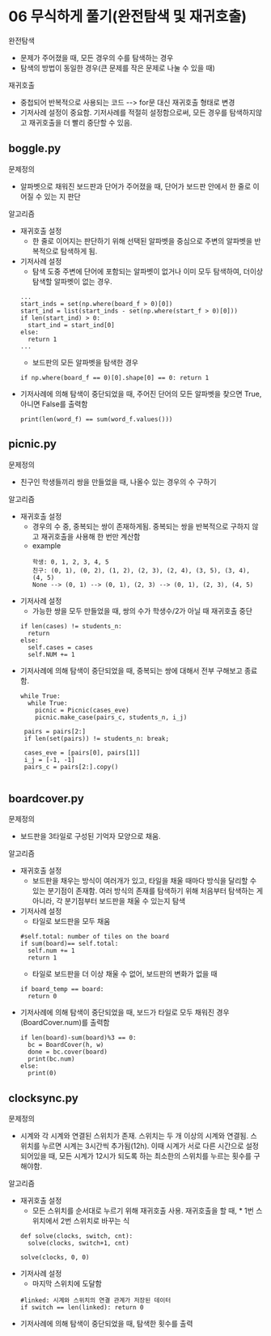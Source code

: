 # 06 무식하게 풀기(완전탐색 및 재귀호출)
완전탐색
- 문제가 주어졌을 때, 모든 경우의 수를 탐색하는 경우
- 탐색의 방법이 동일한 경우(큰 문제를 작은 문제로 나눌 수 있을 때)  

재귀호출
- 중첩되어 반복적으로 사용되는 코드 --> for문 대신 재귀호출 형태로 변경
- 기저사례 설정이 중요함. 기저사례를 적절히 설정함으로써, 모든 경우를 탐색하지않고 재귀호출을 더 빨리 중단할 수 있음.

## boggle.py
문제정의  
- 알파벳으로 채워진 보드판과 단어가 주어졌을 때, 단어가 보드판 안에서 한 줄로 이어질 수 있는 지 판단  

알고리즘
- 재귀호출 설정
  - 한 줄로 이어지는 판단하기 위해 선택된 알파벳을 중심으로 주변의 알파벳을 반복적으로 탐색하게 됨.
- 기저사례 설정
  - 탐색 도중 주변에 단어에 포함되는 알파벳이 없거나 이미 모두 탐색하여, 더이상 탐색할 알파벳이 없는 경우.
  ```
  ...
  start_inds = set(np.where(board_f > 0)[0])
  start_ind = list(start_inds - set(np.where(start_f > 0)[0]))
  if len(start_ind) > 0:
    start_ind = start_ind[0]
  else:
    return 1
  ...
  ```
  - 보드판의 모든 알파벳을 탐색한 경우
  ```
  if np.where(board_f == 0)[0].shape[0] == 0: return 1
  ```
- 기저사례에 의해 탐색이 중단되었을 때, 주어진 단어의 모든 알파벳을 찾으면 True, 아니면 False를 출력함
  ```
  print(len(word_f) == sum(word_f.values()))
  ```

## picnic.py
문제정의
- 친구인 학생들끼리 쌍을 만들었을 때, 나올수 있는 경우의 수 구하기

알고리즘 
- 재귀호출 설정
  - 경우의 수 중, 중복되는 쌍이 존재하게됨. 중복되는 쌍을 반복적으로 구하지 않고 재귀호출을 사용해 한 번만 계산함
  - example
    ```
    학생: 0, 1, 2, 3, 4, 5
    친구: (0, 1), (0, 2), (1, 2), (2, 3), (2, 4), (3, 5), (3, 4), (4, 5)
    None --> (0, 1) --> (0, 1), (2, 3) --> (0, 1), (2, 3), (4, 5)
    ```
- 기저사례 설정 
  - 가능한 쌍을 모두 만들었을 때, 쌍의 수가 학생수/2가 아닐 때 재귀호출 중단
  ```
  if len(cases) != students_n:
    return
  else:
    self.cases = cases
    self.NUM += 1
  ```
- 기저사례에 의해 탐색이 중단되었을 때, 중복되는 쌍에 대해서 전부 구해보고 종료함.
  ```
  while True:
    while True:
      picnic = Picnic(cases_eve)
      picnic.make_case(pairs_c, students_n, i_j)
               
   pairs = pairs[2:]
   if len(set(pairs)) != students_n: break;

   cases_eve = [pairs[0], pairs[1]]
   i_j = [-1, -1]
   pairs_c = pairs[2:].copy()
   
  ```

## boardcover.py
문제정의
- 보드판을 3타일로 구성된 기억자 모양으로 채움.  

알고리즘 
- 재귀호출 설정
  - 보드판을 채우는 방식이 여러개가 있고, 타일을 채울 때마다 방식을 달리할 수 있는 분기점이 존재함.
  여러 방식의 존재를 탐색하기 위해 처음부터 탐색하는 게 아니라, 각 분기점부터 보드판을 채울 수 있는지 탐색
- 기저사례 설정
  - 타일로 보드판을 모두 채움
  ```
  #self.total: number of tiles on the board
  if sum(board)== self.total:
    self.num += 1
    return 1
  ```
  - 타일로 보드판을 더 이상 채울 수 없어, 보드판의 변화가 없을 때
  ```
  if board_temp == board:
    return 0
  ```
- 기저사례에 의해 탐색이 중단되었을 때, 보드가 타일로 모두 채워진 경우(BoardCover.num)를 출력함
  ```
  if len(board)-sum(board)%3 == 0:
    bc = BoardCover(h, w)
    done = bc.cover(board)
    print(bc.num)
  else:
    print(0)
  ```
## clocksync.py

문제정의
- 시계와 각 시계와 연결된 스위치가 존재. 스위치는 두 개 이상의 시계와 연결됨. 스위치를 누르면 시계는 3시간씩 추가됨(12h).
  이때 시계가 서로 다른 시간으로 설정되어있을 때, 모든 시계가 12시가 되도록 하는 최소한의 스위치를 누르는 횟수를 구해야함.

알고리즘
- 재귀호출 설정 
  - 모든 스위치를 순서대로 누르기 위해 재귀호출 사용. 재귀호출을 할 때, * 1번 스위치에서 2번 스위치로 바꾸는 식
  ```
  def solve(clocks, switch, cnt):
    solve(clocks, switch+1, cnt)
    
  solve(clocks, 0, 0)
  ```
- 기저사례 설정
  - 마지막 스위치에 도달함
  ```
  #linked: 시계와 스위치의 연결 관계가 저장된 데이터
  if switch == len(linked): return 0
  ```
- 기저사례에 의해 탐색이 중단되었을 때, 탐색한 횟수를 출력
